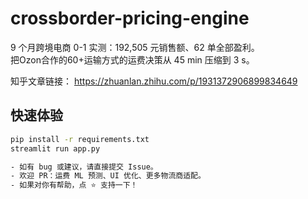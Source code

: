 # crossborder-pricing-engine
9 个月跨境电商 0-1 实测：192,505 元销售额、62 单全部盈利。  
把Ozon合作的60+运输方式的运费决策从 45 min 压缩到 3 s。

知乎文章链接：
https://zhuanlan.zhihu.com/p/1931372906899834649

## 快速体验
```bash
pip install -r requirements.txt
streamlit run app.py

- 如有 bug 或建议，请直接提交 Issue。  
- 欢迎 PR：运费 ML 预测、UI 优化、更多物流商适配。  
- 如果对你有帮助，点 ⭐ 支持一下！
